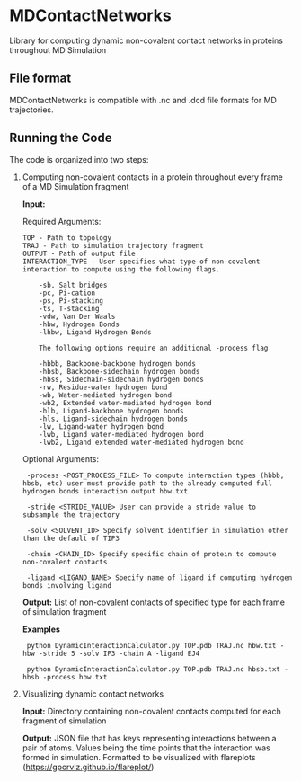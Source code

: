 # MDContactNetworks
Library for computing dynamic non-covalent contact networks in proteins throughout MD Simulation


## File format

MDContactNetworks is compatible with .nc and .dcd file formats for MD trajectories.


## Running the Code

The code is organized into two steps:

1. Computing non-covalent contacts in a protein throughout every frame of a MD Simulation fragment
   
   __Input:__ 

	Required Arguments:

	   TOP - Path to topology
	   TRAJ - Path to simulation trajectory fragment
	   OUTPUT - Path of output file 
	   INTERACTION_TYPE - User specifies what type of non-covalent interaction to compute using the following flags. 

		   -sb, Salt bridges
		   -pc, Pi-cation 
		   -ps, Pi-stacking
		   -ts, T-stacking
		   -vdw, Van Der Waals
		   -hbw, Hydrogen Bonds
		   -lhbw, Ligand Hydrogen Bonds

		   The following options require an additional -process flag

		   -hbbb, Backbone-backbone hydrogen bonds
		   -hbsb, Backbone-sidechain hydrogen bonds
		   -hbss, Sidechain-sidechain hydrogen bonds
		   -rw, Residue-water hydrogen bond
		   -wb, Water-mediated hydrogen bond
		   -wb2, Extended water-mediated hydrogen bond
		   -hlb, Ligand-backbone hydrogen bonds
		   -hls, Ligand-sidechain hydrogen bonds
		   -lw, Ligand-water hydrogen bond
		   -lwb, Ligand water-mediated hydrogen bond
		   -lwb2, Ligand extended water-mediated hydrogen bond


	Optional Arguments:

		-process <POST_PROCESS_FILE> To compute interaction types (hbbb, hbsb, etc) user must provide path to the already computed full hydrogen bonds interaction output hbw.txt

		-stride <STRIDE_VALUE> User can provide a stride value to subsample the trajectory

		-solv <SOLVENT_ID> Specify solvent identifier in simulation other than the default of TIP3

		-chain <CHAIN_ID> Specify specific chain of protein to compute non-covalent contacts

		-ligand <LIGAND_NAME> Specify name of ligand if computing hydrogen bonds involving ligand

   
   __Output:__ List of non-covalent contacts of specified type for each frame of simulation fragment 

   __Examples__

		python DynamicInteractionCalculator.py TOP.pdb TRAJ.nc hbw.txt -hbw -stride 5 -solv IP3 -chain A -ligand EJ4

		python DynamicInteractionCalculator.py TOP.pdb TRAJ.nc hbsb.txt -hbsb -process hbw.txt 


2. Visualizing dynamic contact networks

   __Input:__ Directory containing non-covalent contacts computed for each fragment of simulation

   
   __Output:__ JSON file that has keys representing interactions between a pair of atoms. Values being the time points that the interaction was formed in simulation. Formatted to be visualized with flareplots (https://gpcrviz.github.io/flareplot/)


